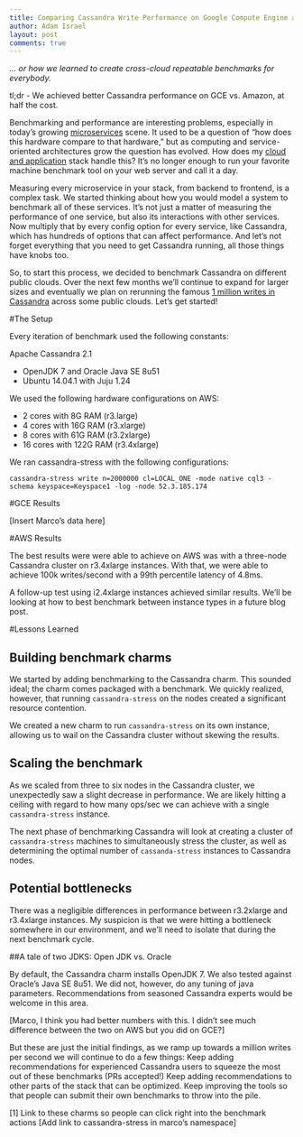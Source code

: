 ```yaml
---
title: Comparing Cassandra Write Performance on Google Compute Engine and AWS
author: Adam Israel
layout: post
comments: true
---
```


*... or how we learned to create cross-cloud repeatable benchmarks for everybody.*

tl;dr - We achieved better Cassandra performance on GCE vs. Amazon, at half the cost.

Benchmarking and performance are interesting problems, especially in today’s growing [microservices](https://en.wikipedia.org/wiki/Microservices) scene. It used to be a question of “how does this hardware compare to that hardware,” but as computing and service-oriented architectures grow the question has evolved. How does my [cloud and application](http://12factor.net/) stack handle this? It’s no longer enough to run your favorite machine benchmark tool on your web server and call it a day.

Measuring every microservice in your stack, from backend to frontend, is a complex task. We started thinking about how you would model a system to benchmark all of these services. It’s not just a matter of measuring the performance of one service, but also its interactions with other services. Now multiply that by every config option for every service, like Cassandra, which has hundreds of options that can affect performance. And let’s not forget everything that you need to get Cassandra running, all those things have knobs too.

So, to start this process, we decided to benchmark Cassandra on different public clouds. Over the next few months we’ll continue to expand for larger sizes and eventually we plan on rerunning the famous [1 million writes in Cassandra](http://googlecloudplatform.blogspot.com/2014/03/cassandra-hits-one-million-writes-per-second-on-google-compute-engine.html) across some public clouds. Let’s get started!

#The Setup

Every iteration of benchmark used the following constants:

Apache Cassandra 2.1
- OpenJDK 7 and Oracle Java SE 8u51
- Ubuntu 14.04.1 with Juju 1.24

We used the following hardware configurations on AWS:

- 2 cores with 8G RAM (r3.large)
- 4 cores with 16G RAM (r3.xlarge)
- 8 cores with 61G RAM (r3.2xlarge)
- 16 cores with 122G RAM (r3.4xlarge)

We ran cassandra-stress with the following configurations:

```
cassandra-stress write n=2000000 cl=LOCAL_ONE -mode native cql3 -schema keyspace=Keyspace1 -log -node 52.3.185.174
```

#GCE Results

[Insert Marco’s data here]

#AWS Results

The best results were were able to achieve on AWS was with a three-node Cassandra cluster on r3.4xlarge instances. With that, we were able to achieve 100k writes/second with a 99th percentile latency of 4.8ms.

A follow-up test using i2.4xlarge instances achieved similar results. We’ll be looking at how to best benchmark between instance types in a future blog post.

#Lessons Learned

## Building benchmark charms
We started by adding benchmarking to the Cassandra charm. This sounded ideal; the charm comes packaged with a benchmark. We quickly realized, however, that running `cassandra-stress` on the nodes created a significant resource contention.

We created a new charm to run `cassandra-stress` on its own instance, allowing us to wail on the Cassandra cluster without skewing the results.

## Scaling the benchmark
As we scaled from three to six nodes in the Cassandra cluster, we unexpectedly saw a slight decrease in performance. We are likely hitting a ceiling with regard to how many ops/sec we can achieve with a single `cassandra-stress` instance.

The next phase of benchmarking Cassandra will look at creating a cluster of `cassandra-stress` machines to simultaneously stress the cluster, as well as determining the optimal number of `cassanda-stress` instances to Cassandra nodes.

## Potential bottlenecks
There was a negligible differences in performance between r3.2xlarge and r3.4xlarge instances. My suspicion is that we were hitting a bottleneck somewhere in our environment, and we’ll need to isolate that during the next benchmark cycle.

##A tale of two JDKS: Open JDK vs. Oracle

By default, the Cassandra charm installs OpenJDK 7. We also tested against Oracle’s Java SE 8u51. We did not, however, do any tuning of java parameters. Recommendations from seasoned Cassandra experts would be welcome in this area.

[Marco, I think you had better numbers with this. I didn’t see much difference between the two on AWS but you did on GCE?]

But these are just the initial findings, as we ramp up towards a million writes per second we will continue to do a few things:
Keep adding recommendations for experienced Cassandra users to squeeze the most out of these benchmarks (PRs accepted!)
Keep adding recommendations to other parts of the stack that can be optimized.
Keep improving the tools so that people can submit their own benchmarks to throw into the pile.

[1] Link to these charms so people can click right into the benchmark actions
[Add link to cassandra-stress in marco’s namespace]
